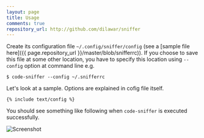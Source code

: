 ```yaml
---
layout: page
title: Usage
comments: true
repository_url: http://github.com/dilawar/sniffer
---
```


Create its configuration file `~/.config/sniffer/config` (see  a [sample file
here]({{ page.repository_url }}/master/blob/snifferrc)).  If you choose to save
this file at some other location, you have to specify this location using
`--config` option at command line e.g.

    $ code-sniffer --config ~/.snifferrc 

Let's look at a sample. Options are explained in cofig file itself.

~~~
{% include text/config %}
~~~

You should see something like following when `code-sniffer` is executed
successfully.

![Screenshot]({{site.url}}/images/screenshot.png)
